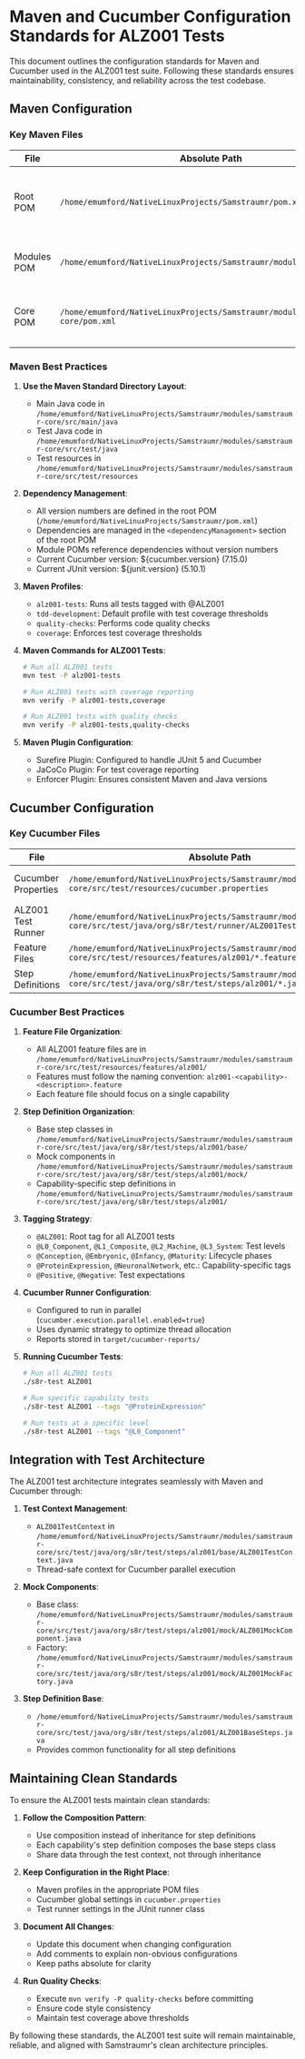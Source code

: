 # Maven and Cucumber Configuration Standards for ALZ001 Tests

This document outlines the configuration standards for Maven and Cucumber used in the ALZ001 test suite. Following these standards ensures maintainability, consistency, and reliability across the test codebase.

## Maven Configuration

### Key Maven Files

| File | Absolute Path | Purpose |
|------|---------------|---------|
| Root POM | `/home/emumford/NativeLinuxProjects/Samstraumr/pom.xml` | Parent POM that defines shared properties, plugins, dependencies |
| Modules POM | `/home/emumford/NativeLinuxProjects/Samstraumr/modules/pom.xml` | POM for all modules, inherits from root POM |
| Core POM | `/home/emumford/NativeLinuxProjects/Samstraumr/modules/samstraumr-core/pom.xml` | POM for the core module where ALZ001 tests reside |

### Maven Best Practices

1. **Use the Maven Standard Directory Layout**:
   - Main Java code in `/home/emumford/NativeLinuxProjects/Samstraumr/modules/samstraumr-core/src/main/java`
   - Test Java code in `/home/emumford/NativeLinuxProjects/Samstraumr/modules/samstraumr-core/src/test/java`
   - Test resources in `/home/emumford/NativeLinuxProjects/Samstraumr/modules/samstraumr-core/src/test/resources`

2. **Dependency Management**:
   - All version numbers are defined in the root POM (`/home/emumford/NativeLinuxProjects/Samstraumr/pom.xml`)
   - Dependencies are managed in the `<dependencyManagement>` section of the root POM
   - Module POMs reference dependencies without version numbers
   - Current Cucumber version: ${cucumber.version} (7.15.0)
   - Current JUnit version: ${junit.version} (5.10.1)

3. **Maven Profiles**:
   - `alz001-tests`: Runs all tests tagged with @ALZ001
   - `tdd-development`: Default profile with test coverage thresholds
   - `quality-checks`: Performs code quality checks
   - `coverage`: Enforces test coverage thresholds

4. **Maven Commands for ALZ001 Tests**:
   ```bash
   # Run all ALZ001 tests
   mvn test -P alz001-tests
   
   # Run ALZ001 tests with coverage reporting
   mvn verify -P alz001-tests,coverage
   
   # Run ALZ001 tests with quality checks
   mvn verify -P alz001-tests,quality-checks
   ```

5. **Maven Plugin Configuration**:
   - Surefire Plugin: Configured to handle JUnit 5 and Cucumber
   - JaCoCo Plugin: For test coverage reporting
   - Enforcer Plugin: Ensures consistent Maven and Java versions

## Cucumber Configuration

### Key Cucumber Files

| File | Absolute Path | Purpose |
|------|---------------|---------|
| Cucumber Properties | `/home/emumford/NativeLinuxProjects/Samstraumr/modules/samstraumr-core/src/test/resources/cucumber.properties` | Global Cucumber configuration |
| ALZ001 Test Runner | `/home/emumford/NativeLinuxProjects/Samstraumr/modules/samstraumr-core/src/test/java/org/s8r/test/runner/ALZ001Tests.java` | JUnit test runner for ALZ001 tests |
| Feature Files | `/home/emumford/NativeLinuxProjects/Samstraumr/modules/samstraumr-core/src/test/resources/features/alz001/*.feature` | ALZ001 feature files |
| Step Definitions | `/home/emumford/NativeLinuxProjects/Samstraumr/modules/samstraumr-core/src/test/java/org/s8r/test/steps/alz001/*.java` | Step definition implementations |

### Cucumber Best Practices

1. **Feature File Organization**:
   - All ALZ001 feature files are in `/home/emumford/NativeLinuxProjects/Samstraumr/modules/samstraumr-core/src/test/resources/features/alz001/`
   - Features must follow the naming convention: `alz001-<capability>-<description>.feature`
   - Each feature file should focus on a single capability

2. **Step Definition Organization**:
   - Base step classes in `/home/emumford/NativeLinuxProjects/Samstraumr/modules/samstraumr-core/src/test/java/org/s8r/test/steps/alz001/base/`
   - Mock components in `/home/emumford/NativeLinuxProjects/Samstraumr/modules/samstraumr-core/src/test/java/org/s8r/test/steps/alz001/mock/`
   - Capability-specific step definitions in `/home/emumford/NativeLinuxProjects/Samstraumr/modules/samstraumr-core/src/test/java/org/s8r/test/steps/alz001/`

3. **Tagging Strategy**:
   - `@ALZ001`: Root tag for all ALZ001 tests
   - `@L0_Component`, `@L1_Composite`, `@L2_Machine`, `@L3_System`: Test levels
   - `@Conception`, `@Embryonic`, `@Infancy`, `@Maturity`: Lifecycle phases
   - `@ProteinExpression`, `@NeuronalNetwork`, etc.: Capability-specific tags
   - `@Positive`, `@Negative`: Test expectations

4. **Cucumber Runner Configuration**:
   - Configured to run in parallel (`cucumber.execution.parallel.enabled=true`)
   - Uses dynamic strategy to optimize thread allocation
   - Reports stored in `target/cucumber-reports/`

5. **Running Cucumber Tests**:
   ```bash
   # Run all ALZ001 tests
   ./s8r-test ALZ001
   
   # Run specific capability tests
   ./s8r-test ALZ001 --tags "@ProteinExpression"
   
   # Run tests at a specific level
   ./s8r-test ALZ001 --tags "@L0_Component"
   ```

## Integration with Test Architecture

The ALZ001 test architecture integrates seamlessly with Maven and Cucumber through:

1. **Test Context Management**:
   - `ALZ001TestContext` in `/home/emumford/NativeLinuxProjects/Samstraumr/modules/samstraumr-core/src/test/java/org/s8r/test/steps/alz001/base/ALZ001TestContext.java`
   - Thread-safe context for Cucumber parallel execution

2. **Mock Components**:
   - Base class: `/home/emumford/NativeLinuxProjects/Samstraumr/modules/samstraumr-core/src/test/java/org/s8r/test/steps/alz001/mock/ALZ001MockComponent.java`
   - Factory: `/home/emumford/NativeLinuxProjects/Samstraumr/modules/samstraumr-core/src/test/java/org/s8r/test/steps/alz001/mock/ALZ001MockFactory.java`

3. **Step Definition Base**:
   - `/home/emumford/NativeLinuxProjects/Samstraumr/modules/samstraumr-core/src/test/java/org/s8r/test/steps/alz001/ALZ001BaseSteps.java`
   - Provides common functionality for all step definitions

## Maintaining Clean Standards

To ensure the ALZ001 tests maintain clean standards:

1. **Follow the Composition Pattern**:
   - Use composition instead of inheritance for step definitions
   - Each capability's step definition composes the base steps class
   - Share data through the test context, not through inheritance

2. **Keep Configuration in the Right Place**:
   - Maven profiles in the appropriate POM files
   - Cucumber global settings in `cucumber.properties`
   - Test runner settings in the JUnit runner class

3. **Document All Changes**:
   - Update this document when changing configuration
   - Add comments to explain non-obvious configurations
   - Keep paths absolute for clarity

4. **Run Quality Checks**:
   - Execute `mvn verify -P quality-checks` before committing
   - Ensure code style consistency
   - Maintain test coverage above thresholds

By following these standards, the ALZ001 test suite will remain maintainable, reliable, and aligned with Samstraumr's clean architecture principles.